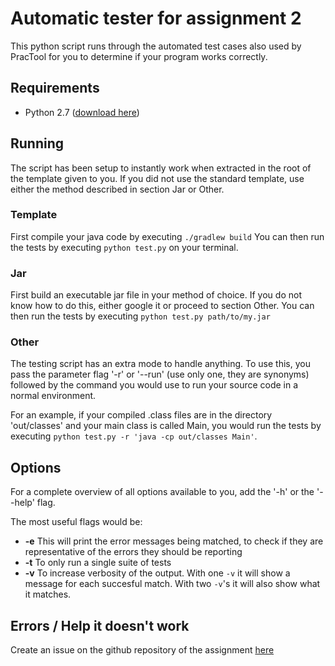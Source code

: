 # Automatic tester for assignment 2

This python script runs through the automated test cases also used by PracTool
for you to determine if your program works correctly.

## Requirements
 * Python 2.7 ([download here](https://www.python.org/downloads/release/python-2712/))

## Running

The script has been setup to instantly work when extracted in the root of the
template given to you. If you did not use the standard template, use either
the method described in section Jar or Other.

### Template

First compile your java code by executing `./gradlew build`
You can then run the tests by executing `python test.py` on your terminal.

### Jar

First build an executable jar file in your method of choice. If you do not
know how to do this, either google it or proceed to section Other.
You can then run the tests by executing `python test.py path/to/my.jar`

### Other

The testing script has an extra mode to handle anything.
To use this, you pass the parameter flag '-r' or '--run' (use only one, they
are synonyms) followed by the command you would use to run your source code
in a normal environment.

For an example, if your compiled .class files are in the directory 'out/classes'
and your main class is called Main, you would run the tests by executing
`python test.py -r 'java -cp out/classes Main'`.

## Options

For a complete overview of all options available to you, add the '-h' or the
'--help' flag.

The most useful flags would be:
 * **-e** This will print the error messages being matched, to check if they are
 representative of the errors they should be reporting
 * **-t** To only run a single suite of tests
 * **-v** To increase verbosity of the output. With one `-v` it will show a message
 for each succesful match. With two `-v`'s it will also show what it matches.

## Errors / Help it doesn't work
Create an issue on the github repository of the assignment [here](https://github.com/VU-Programming/AP2-Skeleton/issues)


